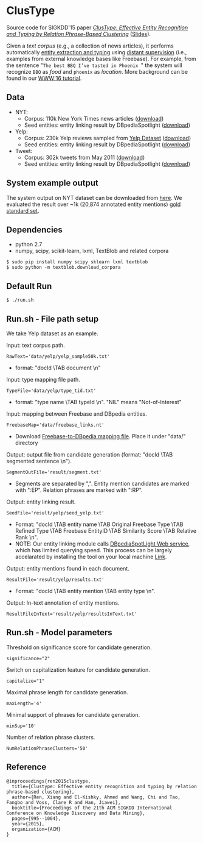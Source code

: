 # ClusType

Source code for SIGKDD'15 paper *[ClusType: Effective Entity Recognition and Typing by Relation Phrase-Based Clustering](http://web.engr.illinois.edu/~xren7/fp611-ren.pdf)* ([Slides](http://web.engr.illinois.edu/~xren7/KDD15-ClusType_v3.pdf)). 

Given a *text corpus* (e.g., a collection of news articles), it performs automatically [entity extraction and typing]() using [distant supervision](http://deepdive.stanford.edu/distant_supervision) (i.e., examples from external knowledge bases like Freebase). For example, from the sentence "`The best BBQ I’ve tasted in Phoenix `" the system will recognize `BBQ` as *food* and `phoenix` as *location*. More background can be found in our [WWW'16 tutorial](http://web.engr.illinois.edu/~elkishk2/www2016/).


## Data

- NYT:
  - Corpus: 110k New York Times news articles ([download](https://www.dropbox.com/s/y20wv7xmfgcjx65/nyt13_110k.txt?dl=0))
  - Seed entities: entity linking result by DBpediaSpotlight ([download](https://www.dropbox.com/s/n46gr1aented5n1/gt_nyt.txt?dl=0))  
- Yelp:
  - Corpus: 230k Yelp reviews sampled from [Yelp Dataset](https://www.yelp.com/dataset_challenge) ([download](https://www.dropbox.com/s/nqouxgqmz2fdemy/yelp_230k.txt?dl=0))
  - Seed entities: entity linking result by DBpediaSpotlight ([download](https://www.dropbox.com/s/w628rwpb3kbmuea/seed_yelp.txt?dl=0))
- Tweet:
  - Corpus: 302k tweets from May 2011 ([download](https://www.dropbox.com/s/tlf4qi5siqka14n/tweet_302k.txt?dl=0))
  - Seed entities: entity linking result by DBpediaSpotlight ([download](https://www.dropbox.com/s/c1yuqy3fakga015/tweet_seed.txt?dl=0))


## System example output

The system output on NYT dataset can be downloaded from [here](https://www.dropbox.com/s/s1cqym4qmub3jkt/results.txt?dl=0). We evaluated the result over ~1k (20,874 annotated entity mentions) [gold standard set](https://www.dropbox.com/s/n46gr1aented5n1/gt_nyt.txt?dl=0).


## Dependencies

* python 2.7
* numpy, scipy, scikit-learn, lxml, TextBlob and related corpora
```
$ sudo pip install numpy scipy sklearn lxml textblob
$ sudo python -m textblob.download_corpora
```

## Default Run

```
$ ./run.sh  
```

## Run.sh - File path setup
We take Yelp dataset as an example.

Input: text corpus path.
```
RawText='data/yelp/yelp_sample50k.txt'
```
- format: "docId \TAB document \n"


Input: type mapping file path.
```
TypeFile='data/yelp/type_tid.txt'
```
- format: "type name \TAB typeId \n". "NIL" means "Not-of-Interest"


Input: mapping between Freebase and DBpedia entities. 
```
FreebaseMap='data/freebase_links.nt'
```
- Download [Freebase-to-DBpedia mapping file](https://drive.google.com/open?id=0Bw2KHcvHhx-gQ2RJVVJLSHJGYlk). Place it under "data/" directory


Output: output file from candidate generation (format: "docId \TAB segmented sentence \n").
```
SegmentOutFile='result/segment.txt'
```
- Segments are separated by ",". Entity mention candidates are marked with ":EP". Relation phrases are marked with ":RP".


Output: entity linking result.
```
SeedFile='result/yelp/seed_yelp.txt'
```
- Format: "docId \TAB entity name \TAB Original Freebase Type \TAB Refined Type \TAB Freebase EntityID \TAB Similarity Score \TAB Relative Rank \n". 
- NOTE: Our entity linking module calls [DBpediaSpotLight Web service](https://github.com/dbpedia-spotlight/dbpedia-spotlight/wiki/Web-service), which has limited querying speed. This process can be largely accelarated by installing the tool on your local machine [Link](https://github.com/dbpedia-spotlight/dbpedia-spotlight/wiki/Installation).


Output: entity mentions found in each document.
```
ResultFile='result/yelp/results.txt'
```
- Format: "docId \TAB entity mention \TAB entity type \n".


Output: In-text annotation of entity mentions. 
```
ResultFileInText='result/yelp/resultsInText.txt'
```

## Run.sh - Model parameters

Threshold on significance score for candidate generation.
```
significance="2"
```

Switch on capitalization feature for candidate generation.
```
capitalize="1"
```

Maximal phrase length for candidate generation.
```
maxLength='4'
```

Minimal support of phrases for candidate generation.
```
minSup='10'
```

Number of relation phrase clusters.
```
NumRelationPhraseClusters='50'
```


## Reference

```
@inproceedings{ren2015clustype,
  title={Clustype: Effective entity recognition and typing by relation phrase-based clustering},
  author={Ren, Xiang and El-Kishky, Ahmed and Wang, Chi and Tao, Fangbo and Voss, Clare R and Han, Jiawei},
  booktitle={Proceedings of the 21th ACM SIGKDD International Conference on Knowledge Discovery and Data Mining},
  pages={995--1004},
  year={2015},
  organization={ACM}
}
```
